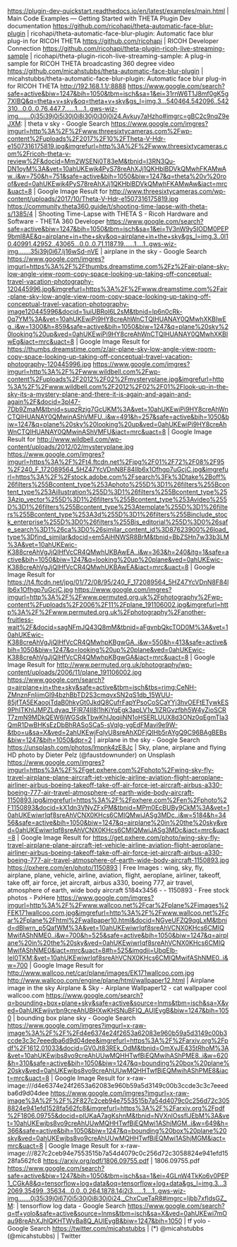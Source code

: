 https://plugin-dev-quickstart.readthedocs.io/en/latest/examples/main.html | Main Code Examples — Getting Started with THETA Plugin Dev documentation
https://github.com/ricohapi/theta-automatic-face-blur-plugin | ricohapi/theta-automatic-face-blur-plugin: Automatic face blur plug-in for RICOH THETA
https://github.com/ricohapi | RICOH Developer Connection
https://github.com/ricohapi/theta-plugin-ricoh-live-streaming-sample | ricohapi/theta-plugin-ricoh-live-streaming-sample: A plug-in sample for RICOH THETA broadcasting 360 degree video
https://github.com/micahstubbs/theta-automatic-face-blur-plugin | micahstubbs/theta-automatic-face-blur-plugin: Automatic face blur plug-in for RICOH THETA
http://192.168.1.1/:8888
https://www.google.com/search?safe=active&biw=1247&bih=1050&tbm=isch&sa=1&ei=31rnW6T1J8mf0gK5g7XIBQ&q=theta+v+sky&oq=theta+v+sky&gs_l=img.3...540464.542096..542310...0.0..0.76.447.7......1....1..gws-wiz-img.......0j35i39j0i5i30j0i8i30j0i30j0i24.Avkuy7aHzho#imgrc=gBC2c9nqZ9eJXM: | theta v sky - Google Search
https://www.google.com/imgres?imgurl=http%3A%2F%2Fwww.threesixtycameras.com%2Fwp-content%2Fuploads%2F2017%2F10%2FTheta-V-Hdr-e1507316175819.jpg&imgrefurl=http%3A%2F%2Fwww.threesixtycameras.com%2Fricoh-theta-v-review%2F&docid=Mm2WSENj0T83eM&tbnid=I3RN3Qu-DN1oyM%3A&vet=10ahUKEwjk4PyS78reAhXJj1QKHblBDVkQMwhFKAMwAw..i&w=750&h=751&safe=active&bih=1050&biw=1247&q=theta%20v%20roof&ved=0ahUKEwjk4PyS78reAhXJj1QKHblBDVkQMwhFKAMwAw&iact=mrc&uact=8 | Google Image Result for http://www.threesixtycameras.com/wp-content/uploads/2017/10/Theta-V-Hdr-e1507316175819.jpg
https://community.theta360.guide/t/shooting-time-lapse-with-theta-s/1385/4 | Shooting Time-Lapse with THETA S - Ricoh Hardware and Software - THETA 360 Developer
https://www.google.com/search?safe=active&biw=1247&bih=1050&tbm=isch&sa=1&ei=1V3nW9y5IODM0PEP9bml8AE&q=airplane+in+the+sky&oq=airplane+in+the+sky&gs_l=img.3..0l10.40991.42952..43065...0.0..0.71.1187.19......1....1..gws-wiz-img.......35i39j0i67.Ij16wSd-nVE | airplane in the sky - Google Search
https://www.google.com/imgres?imgurl=https%3A%2F%2Fthumbs.dreamstime.com%2Fz%2Fair-plane-sky-low-angle-view-room-copy-space-looking-up-taking-off-conceptual-travel-vacation-photography-120445996.jpg&imgrefurl=https%3A%2F%2Fwww.dreamstime.com%2Fair-plane-sky-low-angle-view-room-copy-space-looking-up-taking-off-conceptual-travel-vacation-photography-image120445996&docid=1iuiUBRol6L2sM&tbnid=Ip6n0cRk-0q7YM%3A&vet=10ahUKEwiPi9HY8creAhWnCTQIHUANAY0QMwhXKBIwEg..i&w=1300&h=859&safe=active&bih=1050&biw=1247&q=plane%20sky%20looking%20up&ved=0ahUKEwiPi9HY8creAhWnCTQIHUANAY0QMwhXKBIwEg&iact=mrc&uact=8 | Google Image Result for https://thumbs.dreamstime.com/z/air-plane-sky-low-angle-view-room-copy-space-looking-up-taking-off-conceptual-travel-vacation-photography-120445996.jpg
https://www.google.com/imgres?imgurl=http%3A%2F%2Fwww.wildbell.com%2Fwp-content%2Fuploads%2F2012%2F02%2Fmysteryplane.jpg&imgrefurl=http%3A%2F%2Fwww.wildbell.com%2F2012%2F02%2F01%2Flook-up-in-the-sky-its-a-mystery-plane-and-there-it-is-again-and-again-and-again%2F&docid=3pI47-7Db9ZmaM&tbnid=supzRzjg7GcUKM%3A&vet=10ahUKEwiPi9HY8creAhWnCTQIHUANAY0QMwinAShVMFU..i&w=491&h=257&safe=active&bih=1050&biw=1247&q=plane%20sky%20looking%20up&ved=0ahUKEwiPi9HY8creAhWnCTQIHUANAY0QMwinAShVMFU&iact=mrc&uact=8 | Google Image Result for http://www.wildbell.com/wp-content/uploads/2012/02/mysteryplane.jpg
https://www.google.com/imgres?imgurl=https%3A%2F%2Ft4.ftcdn.net%2Fjpg%2F01%2F72%2F08%2F95%2F240_F_172089564_5HZ47YcVDnN8F84lIb6x1Ofhgp7uGcjC.jpg&imgrefurl=https%3A%2F%2Fstock.adobe.com%2Fsearch%3Fk%3Dtake%2Boff%26filters%255Bcontent_type%253Aphoto%255D%3D1%26filters%255Bcontent_type%253Aillustration%255D%3D1%26filters%255Bcontent_type%253Azip_vector%255D%3D1%26filters%255Bcontent_type%253Avideo%255D%3D1%26filters%255Bcontent_type%253Atemplate%255D%3D1%26filters%255Bcontent_type%253A3d%255D%3D1%26filters%255Binclude_stock_enterprise%255D%3D0%26filters%255Bis_editorial%255D%3D0%26safe_search%3D1%26ca%3D0%26similar_content_id%3D87623900%26load_type%3Dfind_similar&docid=em5AiHNWSR8BrM&tbnid=BbZSHn7w33b3LM%3A&vet=10ahUKEwic-K388creAhVgJjQIHfVcCR4QMwhUKBAwEA..i&w=363&h=240&itg=1&safe=active&bih=1050&biw=1247&q=looking%20up%20plane&ved=0ahUKEwic-K388creAhVgJjQIHfVcCR4QMwhUKBAwEA&iact=mrc&uact=8 | Google Image Result for https://t4.ftcdn.net/jpg/01/72/08/95/240_F_172089564_5HZ47YcVDnN8F84lIb6x1Ofhgp7uGcjC.jpg
https://www.google.com/imgres?imgurl=http%3A%2F%2Fwww.permuted.org.uk%2Fphotography%2Fwp-content%2Fuploads%2F2006%2F11%2Fplane_191106002.jpg&imgrefurl=http%3A%2F%2Fwww.permuted.org.uk%2Fphotography%2Fanother-fruitless-wait%2F&docid=sagNFmJQ43Q8mM&tbnid=aFgvnbQkcTOD0M%3A&vet=10ahUKEwic-K388creAhVgJjQIHfVcCR4QMwhpKBgwGA..i&w=550&h=413&safe=active&bih=1050&biw=1247&q=looking%20up%20plane&ved=0ahUKEwic-K388creAhVgJjQIHfVcCR4QMwhpKBgwGA&iact=mrc&uact=8 | Google Image Result for http://www.permuted.org.uk/photography/wp-content/uploads/2006/11/plane_191106002.jpg
https://www.google.com/search?q=airplane+in+the+sky&safe=active&tbm=isch&tbs=rimg:CeNH-ZMnznFnIjimGI94bzhBbTD2S3cmqvxSN2qS1db_15WUU-85jfTA5EKaoojTdaB0hkyGt0JkdQ8CufrFapYPsoCoSCaYYj3hvOEFtETywkES9PhITKhIJMPZLdyaq_1FIR74lI8l1hKiYqEgk3apLV1v_1lZRGvzfbh5W4yZioSCRT7zmN9MDkQEW6jWGSdkTbwKhIJpqiiNN1oHSERLUUX8d3ONz0qEgmTIa3QmR1DwBHKsEzDbBhRASoSCa5-sVqlg-ygEdFMavi9e9W-&tbo=u&sa=X&ved=2ahUKEwjFqIyU8sreAhXDFjQIHb5rAYgQ9C96BAgBEBs&biw=1247&bih=1050&dpr=2 | airplane in the sky - Google Search
https://unsplash.com/photos/lmpnk4zE8Jc | Sky, plane, airplane and flying HD photo by Dieter Pelz (@faustdownunder) on Unsplash
https://www.google.com/imgres?imgurl=https%3A%2F%2Fget.pxhere.com%2Fphoto%2Fwing-sky-fly-travel-airplane-plane-aircraft-jet-vehicle-airline-aviation-flight-aeroplane-airliner-airbus-boeing-takeoff-take-off-air-force-jet-aircraft-airbus-a330-boeing-777-air-travel-atmosphere-of-earth-wide-body-aircraft-1150893.jpg&imgrefurl=https%3A%2F%2Fpxhere.com%2Fen%2Fphoto%2F1150893&docid=kX1dn3VNyZFxPM&tbnid=MPm0EcBUBy9CkM%3A&vet=10ahUKEwiwrIqf8sreAhVCNX0KHcs6CMIQMwiJASg3MDc..i&w=5184&h=3456&safe=active&bih=1050&biw=1247&q=airplane%20in%20the%20sky&ved=0ahUKEwiwrIqf8sreAhVCNX0KHcs6CMIQMwiJASg3MDc&iact=mrc&uact=8 | Google Image Result for https://get.pxhere.com/photo/wing-sky-fly-travel-airplane-plane-aircraft-jet-vehicle-airline-aviation-flight-aeroplane-airliner-airbus-boeing-takeoff-take-off-air-force-jet-aircraft-airbus-a330-boeing-777-air-travel-atmosphere-of-earth-wide-body-aircraft-1150893.jpg
https://pxhere.com/en/photo/1150893 | Free Images : wing, sky, fly, airplane, plane, vehicle, airline, aviation, flight, aeroplane, airliner, takeoff, take off, air force, jet aircraft, airbus a330, boeing 777, air travel, atmosphere of earth, wide body aircraft 5184x3456 - - 1150893 - Free stock photos - PxHere
https://www.google.com/imgres?imgurl=http%3A%2F%2Fwww.wallcoo.net%2Fcar%2Fplane%2Fimages%2FEK171wallcoo.com.jpg&imgrefurl=http%3A%2F%2Fwww.wallcoo.net%2Fcar%2Fplane%2Fhtml%2Fwallpaper10.html&docid=NGyeUFZQ9qgLxM&tbnid=dBlwrn_p5QafWM%3A&vet=10ahUKEwiwrIqf8sreAhVCNX0KHcs6CMIQMwifAShNME0..i&w=700&h=525&safe=active&bih=1050&biw=1247&q=airplane%20in%20the%20sky&ved=0ahUKEwiwrIqf8sreAhVCNX0KHcs6CMIQMwifAShNME0&iact=mrc&uact=8#h=525&imgdii=UbqElb-IeI0TKM:&vet=10ahUKEwiwrIqf8sreAhVCNX0KHcs6CMIQMwifAShNME0..i&w=700 | Google Image Result for http://www.wallcoo.net/car/plane/images/EK171wallcoo.com.jpg
http://www.wallcoo.com/engine/plane/html/wallpaper12.html | Airplane image in the sky Airplane & Sky - Airplane Wallpaper12 - cat wallpaper cool wallcoo.com
https://www.google.com/search?q=bounding+box+plane+sky&safe=active&source=lnms&tbm=isch&sa=X&ved=0ahUKEwjivrbn9creAhUBHXwKHSNuBFIQ_AUIEygB&biw=1247&bih=1050 | bounding box plane sky - Google Search
https://www.google.com/imgres?imgurl=x-raw-image%3A%2F%2F%2Fd4e6374e24f2653a62083e960b59a5d3149c00b3ccde3c3c7eeedba6d9d04dee&imgrefurl=https%3A%2F%2Farxiv.org%2Fpdf%2F1612.01033&docid=GV0Jt83REk_OdM&tbnid=OmXyJE435tRhoM%3A&vet=10ahUKEwjbs8vo9creAhUUwMQHHTwfBiEQMwihAShPME8..i&w=620&h=310&safe=active&bih=1050&biw=1247&q=bounding%20box%20plane%20sky&ved=0ahUKEwjbs8vo9creAhUUwMQHHTwfBiEQMwihAShPME8&iact=mrc&uact=8 | Google Image Result for x-raw-image:///d4e6374e24f2653a62083e960b59a5d3149c00b3ccde3c3c7eeedba6d9d04dee
https://www.google.com/imgres?imgurl=x-raw-image%3A%2F%2F%2F827c2ceb94e7553515b7a54d4079c0c256d72c3058824e941efd1528fa562fc8&imgrefurl=https%3A%2F%2Farxiv.org%2Fpdf%2F1806.09755&docid=pIUKaA7agKshnM&tbnid=NVXnlOssfIJEbM%3A&vet=10ahUKEwjbs8vo9creAhUUwMQHHTwfBiEQMwi1AShjMGM..i&w=649&h=366&safe=active&bih=1050&biw=1247&q=bounding%20box%20plane%20sky&ved=0ahUKEwjbs8vo9creAhUUwMQHHTwfBiEQMwi1AShjMGM&iact=mrc&uact=8 | Google Image Result for x-raw-image:///827c2ceb94e7553515b7a54d4079c0c256d72c3058824e941efd1528fa562fc8
https://arxiv.org/pdf/1806.09755.pdf | 1806.09755.pdf
https://www.google.com/search?safe=active&biw=1247&bih=1050&tbm=isch&sa=1&ei=4GLnW4TkKo6v0PEP1_CGkA8&q=tensorflow+log+data&oq=tensorflow+log+data&gs_l=img.3...32069.35499..35634...0.0..0.264.1878.14j2j3......1....1..gws-wiz-img.......0j35i39j0i67j0i5i30j0i8i30j0i24._ChxCueTaR8#imgrc=Ijbb7xfldsGZ_M: | tensorflow log data - Google Search
https://www.google.com/search?q=tf+yolo&safe=active&source=lnms&tbm=isch&sa=X&ved=0ahUKEwi7mOau98reAhXJhlQKHTWvBa8Q_AUIEygB&biw=1247&bih=1050 | tf yolo - Google Search
https://twitter.com/micahstubbs | (\*) @micahstubbs (@micahstubbs) | Twitter
